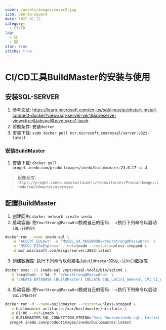 ```yaml
---
cover: /assets/images/cover2.jpg
icon: pen-to-square
date: 2022-01-12
category:
  - CI/CD
tag:
  - 红
  - 圆
star: true
sticky: true
---
```


# CI/CD工具BuildMaster的安装与使用

## 安装SQL-SERVER

1. 参考文章: https://learn.microsoft.com/en-us/sql/linux/quickstart-install-connect-docker?view=sql-server-ver16&preserve-view=true&tabs=cli&pivots=cs1-bash
2. 前题条件: 安装`docker`
3. 安装下载: `sudo docker pull mcr.microsoft.com/mssql/server:2022-latest`

### 安装BuildMaster

1. 安装下载: `docker pull proget.inedo.com/productimages/inedo/buildmaster:23.0.17-ci.4`
> 镜像仓库: `https://proget.inedo.com/containers/repositories/ProductImages/inedo/buildmaster/overview`

## 配置BuildMaster

1. 创建网络: `docker network create inedo`
2. 启动容器: 把`YourStrong@Passw0rd`换成自己的密码`--->`执行下列命令以启动`SQL-SERVER`
```bash
docker run --name inedo-sql \
   -e 'ACCEPT_EULA=Y' -e 'MSSQL_SA_PASSWORD=<YourStrong@Passw0rd>' \
   -e 'MSSQL_PID=Express' --net=inedo --restart=unless-stopped \
   -d mcr.microsoft.com/mssql/server:2022-latest
```
3. 创建数据库: 执行下列命令以创建名为`BuildMaster`的`SQL-SERVER`数据库
```bash
docker exec -it inedo-sql /opt/mssql-tools/bin/sqlcmd \
  -S localhost -U SA -P '<YourStrong@Passw0rd>' \
  -Q 'CREATE DATABASE [BuildMaster] COLLATE SQL_Latin1_General_CP1_CI_AS'
```
4. 启动容器: 把`YourStrong@Passw0rd`换成自己的密码`--->`执行下列命令以启动`BuildMaster`
```bash
docker run -d --name=buildmaster --restart=unless-stopped \
  -v buildmaster-artifacts:/var/buildmaster/artifacts \
  -p 81:80 --net=inedo \
  -e BUILDMASTER_SQL_CONNECTION_STRING='Data Source=inedo-sql; Initial Catalog=BuildMaster; User ID=sa; Password=<YourStrong@Passw0rd>' \
  proget.inedo.com/productimages/inedo/buildmaster:latest
```